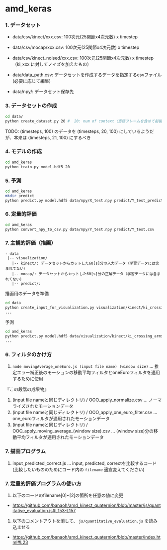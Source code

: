 # amd_keras

### 1. データセット
- data/csv/kinect/xxx.csv: 100次元(25関節x4次元数) x timestep
- data/csv/mocap/xxx.csv: 100次元(25関節x4次元数) x timestep
- data/csv/kinect_noised/xxx.csv: 100次元(25関節x4次元数) x timestep （ki_xxx に対してノイズを加えたもの）
- data/data_path.csv: データセットを作成するデータを指定するcsvファイル(必要に応じて編集)

- data/npy/: データセット保存先

### 3. データセットの作成
```sh
cd data/
python create_dataset.py 20 #  20: num of context（当該フレームを含めて前後10frameずつみてる）
```

TODO: (timesteps, 100) のデータを (timesteps, 20, 100) にしているようだが、本来は (timesteps, 21, 100) にするべき 

### 4. モデルの作成
```sh
cd amd_keras
python train.py model.hdf5 20
```
### 5. 予測
```sh
cd amd_keras
mkdir predict
python predict.py model.hdf5 data/npy/X_test.npy predict/Y_test_predict.csv
```

### 6. 定量的評価

```sh
cd amd_keras
python convert_npy_to_csv.py data/npy/Y_test.npy predict/Y_test.csv
```



### 7. 主観的評価（描画）

```
- data
 |-- visualization/
   |-- kinect/: データセットからカットした60[s]分の入力データ（学習データには含まれてない）
   |-- mocap/: データセットからカットした60[s]分の正解データ（学習データには含まれてない）
   |-- predict/: 
```


描画用のデータを準備

```sh
cd data
python create_input_for_visualization.py visualization/kinect/ki_crossing_arms_back_splited.csv visualization/kinect/ki_crossing_arms_back_splited.npy
...

```

予測
```sh
cd amd_keras
python predict.py model.hdf5 data/visualization/kinect/ki_crossing_arms_back_splitted.npy data/visualization/predict/ki_crossing_arms_back_splitted_predict.csv
...
```




### 6. フィルタのかけ方
1. `node movingAverage_oneEuro.js (input file name) (window size)` ... 推定エラー補正後のモーションの移動平均フィルタとoneEuroフィルタを適用するために使用

『この段階の成果物』
1. (input file nameと同じディレクトリ) / OOO_apply_normalize.csv ... ノーマライズされたモーションデータ
1. (input file nameと同じディレクトリ) / OOO_apply_one_euro_filter.csv ... one_euroフィルタが適用されたモーションデータ
1. (input file nameと同じディレクトリ) / OOO_apply_moving_average_(window size).csv ... (window size)分の移動平均フィルタが適用されたモーションデータ

### 7. 描画プログラム
1. input_predicted_correct.js ... input, predicted, correctを比較するコード
(比較したいもののためにコード内の `filename` 適宜変えてください)

### 7. 定量的評価プログラムの使い方
1. 以下のコードのfilename[0]~[2]の箇所を任意の値に変更
  - https://github.com/banaoh/amd_kinect_quaternion/blob/master/js/quantitative_evaluation.js#L153-L157
1. 以下のコメントアウトを消して、 `js/quantitative_evaluation.js` を読み込ませる
  - https://github.com/banaoh/amd_kinect_quaternion/blob/master/index.html#L23
